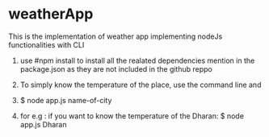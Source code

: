 # weatherApp
This is the implementation of weather app implementing nodeJs functionalities with CLI

1. use #npm install to install all the realated dependencies mention in the package.json as they are not included in the github reppo
2. To simply know the temperature of the place, use the command line and 
3.  $ node app.js name-of-city

4. for e.g : if you want to know the temperature of the Dharan:
       $ node app.js Dharan
